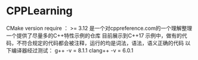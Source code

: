 # CPPLearning
CMake version require ： >= 3.12
是一个对cppreference.com的一个理解整理
一个提供了尽量多的C++特性示例的仓库
目前展示到C++17
示例中，做有的代码，不符合规定的代码都会被注释，运行的均是词法，语法，语义正确的代码
以下编译器经过测试：
g++ -v = 8.1.1
clang++ -v = 6.0.1
